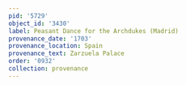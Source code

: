 ```yaml
---
pid: '5729'
object_id: '3430'
label: Peasant Dance for the Archdukes (Madrid)
provenance_date: '1703'
provenance_location: Spain
provenance_text: Zarzuela Palace
order: '0932'
collection: provenance
---
```

